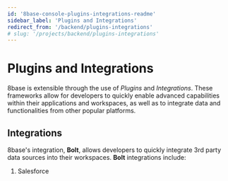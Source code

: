 ```yaml
---
id: '8base-console-plugins-integrations-readme'
sidebar_label: 'Plugins and Integrations'
redirect_from: '/backend/plugins-integrations'
# slug: '/projects/backend/plugins-integrations'
---
```


# Plugins and Integrations

8base is extensible through the use of _Plugins_ and _Integrations_. These frameworks allow for developers to quickly enable advanced capabilities within their applications and workspaces, as well as to integrate data and functionalities from other popular platforms.

## Integrations

8base's integration, **Bolt**, allows developers to quickly integrate 3rd party data sources into their workspaces. **Bolt** integrations include:

1. Salesforce

<!-- ## Plugins

Coming soon... -->
